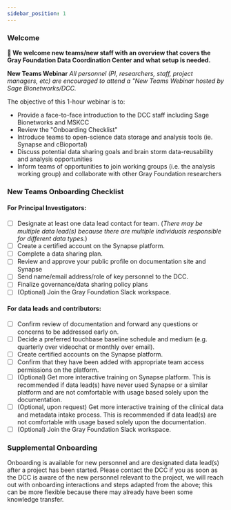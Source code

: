```yaml
---
sidebar_position: 1
---
```


### Welcome

**👋 We welcome new teams/new staff with an overview that covers the Gray Foundation Data Coordination Center and what setup is needed.** 
   
 **New Teams Webinar**
   _All personnel (PI, researchers, staff, project managers, etc) are encouraged to attend a "New Teams Webinar hosted by Sage Bionetworks/DCC._

   The objective of this 1-hour webinar is to: 
- Provide a face-to-face introduction to the DCC staff including Sage Bionetworks and MSKCC
- Review the "Onboarding Checklist"
- Introduce teams to open-science data storage and analysis tools (ie. Synapse and cBioportal)
- Discuss potential data sharing goals and brain storm data-reusability and analysis opportunities
- Inform teams of opportunities to join working groups (i.e. the analysis working group) and collaborate with other Gray Foundation researchers

### New Teams Onboarding Checklist 
   
#### For Principal Investigators: 
- [ ] Designate at least one data lead contact for team. (_There may be multiple data lead(s) because there are multiple individuals responsible for different data types._)
- [ ] Create a certified account on the Synapse platform. 
- [ ] Complete a data sharing plan.
- [ ] Review and approve your public profile on documentation site and Synapse
- [ ] Send name/email address/role of key personnel to the DCC.
- [ ] Finalize governance/data sharing policy plans
- [ ] (Optional) Join the Gray Foundation Slack workspace.

#### For data leads and contributors:
- [ ] Confirm review of documentation and forward any questions or concerns to be addressed early on. 
- [ ] Decide a preferred touchbase baseline schedule and medium (e.g. quarterly over videochat or monthly over email).
- [ ] Create certified accounts on the Synapse platform.
- [ ] Confirm that they have been added with appropriate team access permissions on the platform.
- [ ] (Optional) Get more interactive training on Synapse platform. This is recommended if data lead(s) have never used Synapse or a similar platform and are not comfortable with usage based solely upon the documentation.  
- [ ] (Optional, upon request) Get more interactive training of the clinical data and metadata intake process. This is recommended if data lead(s) are not comfortable with usage based solely upon the documentation.  
- [ ] (Optional) Join the Gray Foundation Slack workspace.

### Supplemental Onboarding

Onboarding is available for new personnel and are designated data lead(s) after a project has been started. 
Please contact the DCC if you as soon as the DCC is aware of the new personnel relevant to the project, we will reach out with onboarding interactions and steps adapted from the above; this can be more flexible because there may already have been some knowledge transfer. 

